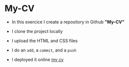 # My-CV

- In this exercice I create a repository in Github **"My-CV"**
- I clone the project locally
- I upload the HTML and CSS files
- I do an `add`, a `commit`, and a `push`

- I deployed it online 
[my cv]( https://bosi3.github.io/My-CV/ )
 
